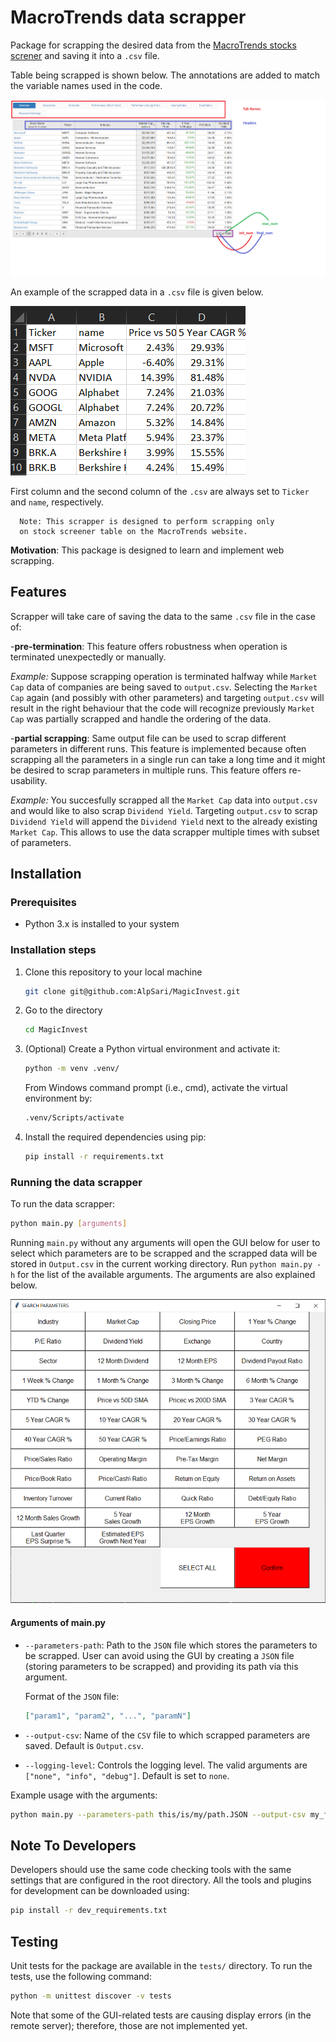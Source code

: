 # MacroTrends data scrapper

Package for scrapping the desired data from the [MacroTrends stocks screner](https://www.macrotrends.net/stocks/stock-screener) and saving it into a `.csv` file.

Table being scrapped is shown below. The annotations are added to match the variable names used in the code.

![alt text](readme_images/tableExplainer.png)

An example of the scrapped data in a `.csv` file is given below.

![alt text](readme_images/excel.PNG)

First column and the second column of the `.csv` are always
set to `Ticker` and `name`, respectively.

      Note: This scrapper is designed to perform scrapping only
      on stock screener table on the MacroTrends website.

**Motivation**: This package is designed to learn and
implement web scrapping.

## Features

Scrapper will take care of saving the data to the same `.csv` file in the case
of:

 -**pre-termination**: This feature offers robustness when operation is
 terminated unexpectedly or manually.

   *Example:* Suppose scrapping operation is terminated halfway while `Market Cap`
   data of companies are being saved to `output.csv`. Selecting the `Market Cap`
   again (and possibly with other parameters) and targeting `output.csv` will
   result in the right behaviour that the code will recognize previously `Market
   Cap` was partially scrapped and handle the ordering of the data.

 -**partial scrapping**: Same output file can be used to scrap different
parameters in different runs. This feature is implemented because often
scrapping all the parameters in a single run can take a long time and it might
be desired to scrap parameters in multiple runs. This feature offers
re-usability.

   *Example:* You succesfully scrapped all the `Market Cap` data into
   `output.csv` and would like to also scrap `Dividend Yield`. Targeting
   `output.csv` to scrap `Dividend Yield` will append the `Dividend Yield` next
   to the already existing `Market Cap`. This allows to use the data scrapper
   multiple times with subset of parameters.

## Installation

### Prerequisites

- Python 3.x is installed to your system

### Installation steps

1. Clone this repository to your local machine

   ```bash
   git clone git@github.com:AlpSari/MagicInvest.git
   ```

2. Go to the directory

   ```bash
   cd MagicInvest
   ```

3. (Optional) Create a Python virtual environment and activate it:

   ```bash
   python -m venv .venv/
   ```

   From Windows command prompt (i.e., cmd), activate the virtual environment by:

   ```bash
   .venv/Scripts/activate
   ```

4. Install the required dependencies using pip:

   ```bash
   pip install -r requirements.txt
   ```

### Running the data scrapper

To run the data scrapper:

```bash
python main.py [arguments]
```

Running `main.py` without any arguments will open the GUI below for user to
select which parameters are to be scrapped and the scrapped data will be stored
in `Output.csv` in the current working directory. Run `python main.py -h` for
the list of the available arguments. The arguments are also explained below.

![alt text](readme_images/parameterGUI.PNG)

#### Arguments of main.py

- ` --parameters-path `: Path to the `JSON` file which stores the parameters to
be scrapped. User can avoid using the GUI by creating a `JSON` file (storing
parameters to be scrapped) and providing its path via this argument.

   Format of the `JSON` file:

   ```json
   ["param1", "param2", "...", "paramN"]
   ```

- ` --output-csv `: Name of the `CSV` file to which scrapped parameters are
  saved. Default is `Output.csv`.

- ` --logging-level `: Controls the logging level. The valid arguments are
  `["none", "info", "debug"]`. Default is set to `none`.

Example usage with the arguments:

```bash
python main.py --parameters-path this/is/my/path.JSON --output-csv my_file.csv --logging-level none
```

## Note To Developers

Developers should use the same code checking tools with the same settings that
are configured in the root directory. All the tools and plugins for development
can be downloaded using:

```bash
pip install -r dev_requirements.txt
```

## Testing

Unit tests for the package are available in the `tests/` directory. To run the tests, use the following command:

```bash
python -m unittest discover -v tests
```

Note that some of the GUI-related tests are causing display errors (in the remote server); therefore, those are not implemented yet.
